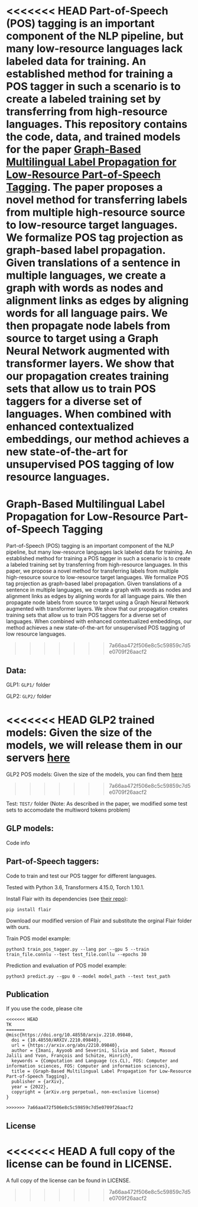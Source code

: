 <<<<<<< HEAD
Part-of-Speech (POS) tagging is an important component of the NLP pipeline, but many low-resource languages lack labeled data for training. An established method for training a POS tagger in such a scenario is to create a labeled training set by transferring from high-resource languages. 
This repository contains the code, data, and trained models for the paper [Graph-Based Multilingual Label Propagation for Low-Resource Part-of-Speech Tagging](https://arxiv.org/abs/2210.09840).
The paper proposes a novel method for transferring labels from multiple high-resource source to low-resource target languages. We formalize POS tag projection as graph-based label propagation. Given translations of a sentence in multiple languages, we create a graph with words as nodes and alignment links as edges by aligning words for all language pairs. We then propagate node labels from source to target using a Graph Neural Network augmented with transformer layers. We show that our propagation creates training sets that allow us to train POS taggers for a diverse set of languages. When combined with enhanced contextualized embeddings, our method achieves a new state-of-the-art for unsupervised POS tagging of low resource languages.
=======
Graph-Based Multilingual Label Propagation for Low-Resource Part-of-Speech Tagging
==============
Part-of-Speech (POS) tagging is an important component of the NLP pipeline, but many low-resource languages lack labeled data for training. An established method for training a POS tagger in such a scenario is to create a labeled training set by transferring from high-resource languages. In this paper, we propose a novel method for transferring labels from multiple high-resource source to low-resource target languages. We formalize POS tag projection as graph-based label propagation. Given translations of a sentence in multiple languages, we create a graph with words as nodes and alignment links as edges by aligning words for all language pairs. We then propagate node labels from source to target using a Graph Neural Network augmented with transformer layers. We show that our propagation creates training sets that allow us to train POS taggers for a diverse set of languages. When combined with enhanced contextualized embeddings, our method achieves a new state-of-the-art for unsupervised POS tagging of low resource languages.
>>>>>>> 7a66aa472f506e8c5c59859c7d5e0709f26aacf2

Data:
--------

GLP1: `GLP1/` folder

GLP2: `GLP2/` folder

<<<<<<< HEAD
GLP2 trained models: Given the size of the models, we will release them in our servers [here](http://cistern.cis.lmu.de/glp_pos/) 
=======
GLP2 POS  models: Given the size of the models, you can find them [here](http://cistern.cis.lmu.de/glp_pos/) 
>>>>>>> 7a66aa472f506e8c5c59859c7d5e0709f26aacf2

Test: `TEST/` folder (Note: As described in the paper, we modified some test sets to accomodate the multiword tokens problem)

GLP models:
--------

Code info

Part-of-Speech taggers:
--------

Code to train and test our POS tagger for different languages.

Tested with Python 3.6, Transformers 4.15.0, Torch 1.10.1.

Install Flair with its dependencies (see [their repo](https://github.com/flairNLP/flair)):

`pip install flair`

Download our modified version of Flair and substitute the orginal Flair folder with ours.


Train POS model example:

`python3 train_pos_tagger.py --lang por --gpu 5 --train train_file.connlu --test test_file.conllu --epochs 30`

Prediction and evaluation of POS model example:

`python3 predict.py --gpu 0 --model model_path --test test_path`


Publication
--------

If you use the code, please cite 

```
<<<<<<< HEAD
TK
=======
@misc{https://doi.org/10.48550/arxiv.2210.09840,
  doi = {10.48550/ARXIV.2210.09840},  
  url = {https://arxiv.org/abs/2210.09840},
  author = {Imani, Ayyoob and Severini, Silvia and Sabet, Masoud Jalili and Yvon, François and Schütze, Hinrich},
  keywords = {Computation and Language (cs.CL), FOS: Computer and information sciences, FOS: Computer and information sciences},
  title = {Graph-Based Multilingual Label Propagation for Low-Resource Part-of-Speech Tagging},
  publisher = {arXiv},
  year = {2022},
  copyright = {arXiv.org perpetual, non-exclusive license}
}

>>>>>>> 7a66aa472f506e8c5c59859c7d5e0709f26aacf2
``` 

License
-------

<<<<<<< HEAD
A full copy of the license can be found in LICENSE.
=======
A full copy of the license can be found in LICENSE.
>>>>>>> 7a66aa472f506e8c5c59859c7d5e0709f26aacf2
